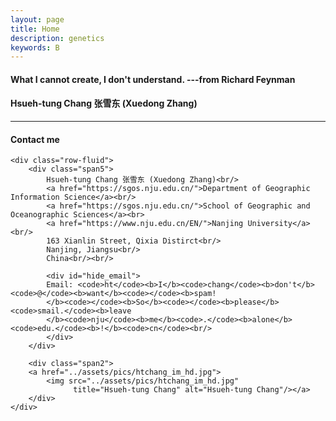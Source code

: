 ```yaml
---
layout: page
title: Home
description: genetics
keywords: B
---
```

#### What I cannot create, I don't understand.     ---from Richard Feynman

#### Hsueh-tung Chang 张雪东 (Xuedong Zhang)

---

<div class="container">
<h4><a name="contact"></a>Contact me</h4>

    <div class="row-fluid">
        <div class="span5">
            Hsueh-tung Chang 张雪东 (Xuedong Zhang)<br/>
            <a href="https://sgos.nju.edu.cn/">Department of Geographic Information Science</a><br/>
            <a href="https://sgos.nju.edu.cn/">School of Geographic and Oceanographic Sciences</a><br>         
            <a href="https://www.nju.edu.cn/EN/">Nanjing University</a><br/>
            163 Xianlin Street, Qixia Distirct<br/>
            Nanjing, Jiangsu<br/>
            China<br/><br/>

            <div id="hide_email">
            Email: <code>ht</code><b>I</b><code>chang</code><b>don't</b><code>@</code><b>want</b><code></code><b>spam!
            </b><code></code><b>So</b><code></code><b>please</b><code>smail.</code><b>leave
            </b><code>nju</code><b>me</b><code>.</code><b>alone</b><code>edu.</code><b>!</b><code>cn</code><br/>
            </div>
        </div>

        <div class="span2">
        <a href="../assets/pics/htchang_im_hd.jpg">
            <img src="../assets/pics/htchang_im_hd.jpg"
                  title="Hsueh-tung Chang" alt="Hsueh-tung Chang"/></a>
        </div>
    </div>
</div>
